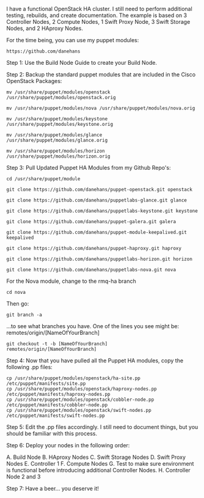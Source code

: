I have a functional OpenStack HA cluster.  I still need to perform additional testing, rebuilds, and create documentation.  The example is based on 3 Controller Nodes, 2 Compute Nodes, 1 Swift Proxy Node, 3 Swift Storage Nodes, and 2 HAproxy Nodes.

For the time being, you can use my puppet modules:

    https://github.com/danehans

Step 1: Use the Build Node Guide to create your Build Node.  

Step 2: Backup the standard puppet modules that are included in the Cisco OpenStack Packages:

    mv /usr/share/puppet/modules/openstack /usr/share/puppet/modules/openstack.orig
    
    mv /usr/share/puppet/modules/nova /usr/share/puppet/modules/nova.orig
  
    mv /usr/share/puppet/modules/keystone /usr/share/puppet/modules/keystone.orig
  
    mv /usr/share/puppet/modules/glance /usr/share/puppet/modules/glance.orig
  
    mv /usr/share/puppet/modules/horizon /usr/share/puppet/modules/horizon.orig

Step 3: Pull Updated Puppet HA Modules from my Github Repo's:

    cd /usr/share/puppet/module
  
    git clone https://github.com/danehans/puppet-openstack.git openstack
  
    git clone https://github.com/danehans/puppetlabs-glance.git glance
  
    git clone https://github.com/danehans/puppetlabs-keystone.git keystone
  
    git clone https://github.com/danehans/puppet-galera.git galera
  
    git clone https://github.com/danehans/puppet-module-keepalived.git keepalived
  
    git clone https://github.com/danehans/puppet-haproxy.git haproxy
  
    git clone https://github.com/danehans/puppetlabs-horizon.git horizon
  
    git clone https://github.com/danehans/puppetlabs-nova.git nova

For the Nova module, change to the rmq-ha branch

    cd nova

Then go:

    git branch -a

...to see what branches you have. One of the lines you see might be: remotes/origin/[NameOfYourBranch]

    git checkout -t -b [NameOfYourBranch] remotes/origin/[NameOfYourBranch]
 
Step 4: Now that you have pulled all the Puppet HA modules, copy the following .pp files:
 
    cp /usr/share/puppet/modules/openstack/ha-site.pp /etc/puppet/manifests/site.pp
    cp /usr/share/puppet/modules/openstack/haproxy-nodes.pp /etc/puppet/manifests/haproxy-nodes.pp
    cp /usr/share/puppet/modules/openstack/cobbler-node.pp /etc/puppet/manifests/cobbler-node.pp
    cp /usr/share/puppet/modules/openstack/swift-nodes.pp /etc/puppet/manifests/swift-nodes.pp

Step 5: Edit the .pp files accordingly.  I still need to document things, but you should be familiar with this process.

Step 6: Deploy your nodes in the following order:

 A. Build Node
 B. HAproxy Nodes
 C. Swift Storage Nodes
 D. Swift Proxy Nodes
 E. Controller 1
 F. Compute Nodes
 G. Test to make sure environment is functional before introducing additional Controller Nodes.
 H. Controller Node 2 and 3
 
Step 7: Have a beer... you deserve it! 
 
